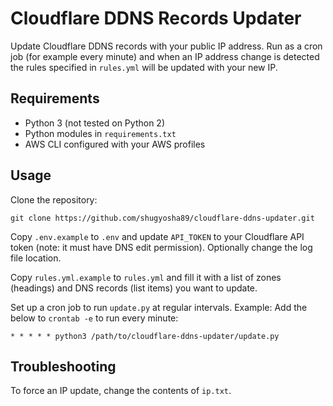 # Cloudflare DDNS Records Updater
Update Cloudflare DDNS records with your public IP address.
Run as a cron job (for example every minute) and when an IP address change is detected the rules specified in `rules.yml` will be updated with your new IP.

## Requirements
* Python 3 (not tested on Python 2)
* Python modules in `requirements.txt`
* AWS CLI configured with your AWS profiles

## Usage
Clone the repository:
```
git clone https://github.com/shugyosha89/cloudflare-ddns-updater.git
```

Copy `.env.example` to `.env` and update `API_TOKEN` to your Cloudflare API token (note: it must have DNS edit permission).
Optionally change the log file location.

Copy `rules.yml.example` to `rules.yml` and fill it with a list of zones (headings) and DNS records (list items) you want to update.

Set up a cron job to run `update.py` at regular intervals.
Example: Add the below to `crontab -e` to run every minute:
```
* * * * * python3 /path/to/cloudflare-ddns-updater/update.py
```

## Troubleshooting
To force an IP update, change the contents of `ip.txt`.
